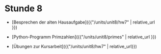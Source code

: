 # Stunde 8

* [Besprechen der alten Hausaufgabe]({{"/units/unit8/hw7" | relative_url }})

* [Python-Programm Primzahlen]({{"/units/unit8/primes" | relative_url }})

* [Übungen zur Kursarbeit]({{"/units/unit8/hw7" | relative_url}})